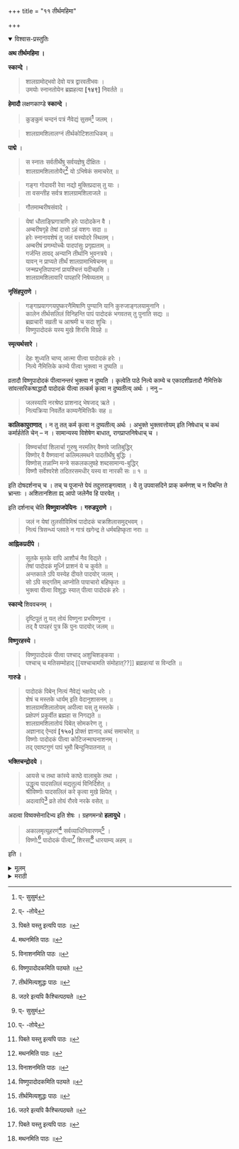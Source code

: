 +++
title = "११ तीर्थमहिमा"

+++


<details open><summary>विश्वास-प्रस्तुतिः</summary>

**अथ तीर्थमहिमा ।**

**स्कान्दे** ।

> शालग्रामोद्भवो देवो यत्र द्वारवतीभवः ।  
उमयोः स्नानतोयेन ब्रह्महत्या **[१४९]** निवर्तते ॥

**हेमादौ** लक्षणकाण्डे **स्कान्दे** ।

> कुङ्कुमं चन्दनं पत्रं नैवेद्यं सुसमं[^४४] जलम् ।

[^४४]:
     प्- सुसुमं

> शालग्रामशिलालग्नं तीर्थकोटिशताधिकम् ॥

**पाद्मे** ।

> स स्नातः सर्वतीर्थेषु सर्वयज्ञेषु दीक्षितः ।  
शालग्रामशिलातोयैर्[^४५] यो ऽभिषेकं समाचरेत् ॥

[^४५]:
     प्- -तोये

> गङ्गा गोदावरी रेवा नद्यो मुक्तिप्रदास् तु याः ।  
ता वसन्तीह सर्वत्र शालग्रामशिलाजले ॥

> गौतमाम्बरीषसंवादे ।

> येषां धौताङ्घ्रिगात्राणि हरेः पादोदकेन वै ।  
अम्बरीषगृहे तेषां दासो ऽहं वशगः सदा ॥  
हरेः स्नानावशेषं तु जलं यस्योदरे स्थितम् ।  
अम्बरीषं प्रणम्योच्चैः पादपांसुः प्रगृह्यताम् ॥  
गर्जन्ति तावद् अन्यानि तीर्थानि भुवनत्रये ।  
यावन् न प्राप्यते तीर्थं शालग्रामाभिषेचनम् ॥  
जन्मप्रभृतिपापानां प्रायश्चित्तं यदीच्छसि ।  
शालग्रामशिलावारि पापहारि निषेव्यताम् ॥

**नृसिंहपुराणे** ।

> गङ्गाप्रयागगयपुष्करनैमिषाणि पुण्यानि यानि कुरुजाङ्गलयामुनानि ।  
कालेन तीर्थसलिलं विनिहन्ति पापं पादोदकं भगवतस् तु पुनाति सद्यः ॥  
ब्रह्मचारी सव्रती च आश्रमी च सदा शुचिः ।  
विष्णुपादोदकं यस्य मुखे शिरसि विग्रहे ॥

**स्मृत्यर्थसारे** ।

> देहः शुध्यति चाप्य् आत्मा पीत्वा पादोदकं हरेः ।  
नित्ये नैमित्तिके काम्ये पीत्वा भुक्त्वा न दुष्यति ॥

व्रतादौ विष्णुपादोदकं पीत्वानन्तरं भुक्त्वा न दुष्यति । कृत्वेति पाठे नित्ये काम्ये च एकादशीव्रतादौ नैमित्तिके सांवत्सरिकश्राद्धादौ पादोदकं पीत्वा तत्कर्म कृत्वा न दुष्यतीत्य् अर्थः । ननु –

> जलस्यापि नरश्रेष्ठ प्राशनाद् भेषजाद् ऋते ।  
नित्यक्रिया निवर्तेत काम्यनैमित्तिकैः सह ॥

**कालिकापुराणात्** । न तु तत् कर्म कृत्वा न दुष्यतीत्य् अर्थः । अभुक्ते भुक्तवत्तोयम् इति निषेधाच् च कथं कर्मार्हतेति चेन् – न । सामान्यस्य विशेषेण बाधात्, रागप्राप्तनिषेधाच् च ।

> विष्ण्वर्चायां शिलार्चा गुरुषु नरमतिर् वैष्णवे जातिबुद्धिर्  
विष्णोर् वै वैष्णवानां कलिमलमथने पादतीर्थेषु बुद्धिः ।  
विष्णोस् तन्नाम्नि मन्त्रे सकलकलुषहे शब्दसामान्य-बुद्धिर्   
विष्णौ सर्वेश्वरेशे तदितरसमधीर् यस्य वा नारकी सः ॥ १ ॥ 

इति दोषदर्शनाच् च । तच् च पूजान्ते पेयं तदुत्तराङ्गत्वात् । ये तु उपवासदिने प्राक् कर्मणश् च न पिबन्ति ते भ्रान्ताः । अशितानशिता ह्य् आपो जलेनैव हि पारयेत् ।

इति दर्शनाच् चेति **विष्णुवाजपेयिनः** । **गरुडपुराणे** ।

> जलं न येषां तुलसीविमिश्रं पादोदकं चक्रशिलासमुद्भवम् ।  
नित्यं त्रिसन्ध्यं प्लवते न गात्रं खगेन्द्र ते धर्मबहिष्कृता नराः ॥

**आह्निकप्रदीपे** ।

> सूतके मृतके वापि आशौचं नैव विद्यते ।  
तेषां पादोदकं मूर्ध्नि प्राशनं ये च कुर्वते ॥  
अन्तकाले ऽपि यस्येह दीयते पादयोर् जलम् ।  
सो ऽपि सद्गतिम् आप्नोति पापाचारो बहिष्कृतः ॥  
भुक्त्वा पीत्वा विशुद्धः स्यात् पीत्वा पादोदकं हरेः ।

**स्कान्दे** शिववचनम् ।

> दृष्टिपूतं तु यत् तोयं विष्णुना प्रभविष्णुना ।  
तद् वै पापहरं पुत्र किं पुनः पादयोर् जलम् ॥

**विष्णुरहस्ये** ।

> विष्णुपादोदकं पीत्वा पश्चाद् अशुचिशङ्कया ।  
पश्चाच् च मतिसम्मोहाद् [[यश्चाचामति संमोहात्??]] ब्रह्महत्यां स विन्दति ॥

**गारुडे** ।

> पादोदकं पिबेन् नित्यं नैवेद्यं भक्षयेद् धरेः ।  
शेषं च मस्तके धार्यम् इति वेदानुशासनम् ॥  
शालग्रामशिलातोयम् अपीत्वा यस् तु मस्तके ।  
प्रक्षेपणं प्रकुर्वीत ब्रह्महा स निगद्यते ॥  
शालग्रामशिलातोयं पिबेत् सोमकरेण तु ।  
अज्ञानाद् ऐन्दवं **[१५०]** प्रोक्तं ज्ञानाद् अब्दं समाचरेत् ॥  
विष्णोः पादोदकं पीत्वा कोटिजन्माघनाशनम् ।  
तद् एवाष्टगुणं पापं भूमौ बिन्दुनिपातनात् ॥

**भक्तिचन्द्रोदये** ।

> आयसे च तथा कांस्ये काष्ठे वालाबुके तथा ।  
उद्धृत्य पादसलिलं मद्यतुल्यं विनिर्दिशेत् ॥  
श्रीविष्णोः पादसलिलं करे कृत्वा मुखे क्षिपेत् ।  
अदत्वापि[^१] व्रते तोयं रौरवे नरके वसेत् ॥

अदत्वा विष्वक्सेनादिभ्य इति शेषः । ग्रहणमन्त्रो **हलायुधे** । 

> अकालमृत्युहरणं[^२] सर्वव्याधिनिवारणम्[^३] ।  
विष्णोः[^४] पादोदकं पीत्वा[^५] शिरसा[^६] धारयाम्य् अहम् ॥ 

इति । 

[^१]: पिबते यस्तु इत्यपि पाठः ॥ 

[^२]: मथनमिति पाठः ॥

[^३]: विनाशनमिति पाठः ॥ 

[^४]: विष्णुपादोदकमिति पठ्यते ॥ 

[^५]: तीर्थमित्यशुद्धः पाठः ॥ 

[^६]: जठरे इत्यपि कैश्चित्पठ्यते ॥
</details>

<details><summary>मूलम्</summary>

**अथ तीर्थमहिमा ।**

**स्कान्दे** ।

> शालग्रामोद्भवो देवो यत्र द्वारवतीभवः ।  
उमयोः स्नानतोयेन ब्रह्महत्या **[१४९]** निवर्तते ॥

**हेमादौ** लक्षणकाण्डे **स्कान्दे** ।

> कुङ्कुमं चन्दनं पत्रं नैवेद्यं सुसमं[^४४] जलम् ।

[^४४]:
     प्- सुसुमं

> शालग्रामशिलालग्नं तीर्थकोटिशताधिकम् ॥

**पाद्मे** ।

> स स्नातः सर्वतीर्थेषु सर्वयज्ञेषु दीक्षितः ।  
शालग्रामशिलातोयैर्[^४५] यो ऽभिषेकं समाचरेत् ॥

[^४५]:
     प्- -तोये

> गङ्गा गोदावरी रेवा नद्यो मुक्तिप्रदास् तु याः ।  
ता वसन्तीह सर्वत्र शालग्रामशिलाजले ॥

> गौतमाम्बरीषसंवादे ।

> येषां धौताङ्घ्रिगात्राणि हरेः पादोदकेन वै ।  
अम्बरीषगृहे तेषां दासो ऽहं वशगः सदा ॥  
हरेः स्नानावशेषं तु जलं यस्योदरे स्थितम् ।  
अम्बरीषं प्रणम्योच्चैः पादपांसुः प्रगृह्यताम् ॥  
गर्जन्ति तावद् अन्यानि तीर्थानि भुवनत्रये ।  
यावन् न प्राप्यते तीर्थं शालग्रामाभिषेचनम् ॥  
जन्मप्रभृतिपापानां प्रायश्चित्तं यदीच्छसि ।  
शालग्रामशिलावारि पापहारि निषेव्यताम् ॥

**नृसिंहपुराणे** ।

> गङ्गाप्रयागगयपुष्करनैमिषाणि पुण्यानि यानि कुरुजाङ्गलयामुनानि ।  
कालेन तीर्थसलिलं विनिहन्ति पापं पादोदकं भगवतस् तु पुनाति सद्यः ॥  
ब्रह्मचारी सव्रती च आश्रमी च सदा शुचिः ।  
विष्णुपादोदकं यस्य मुखे शिरसि विग्रहे ॥

**स्मृत्यर्थसारे** ।

> देहः शुध्यति चाप्य् आत्मा पीत्वा पादोदकं हरेः ।  
नित्ये नैमित्तिके काम्ये पीत्वा भुक्त्वा न दुष्यति ॥

व्रतादौ विष्णुपादोदकं पीत्वानन्तरं भुक्त्वा न दुष्यति । कृत्वेति पाठे नित्ये काम्ये च एकादशीव्रतादौ नैमित्तिके सांवत्सरिकश्राद्धादौ पादोदकं पीत्वा तत्कर्म कृत्वा न दुष्यतीत्य् अर्थः । <u>ननु</u> –

> जलस्यापि नरश्रेष्ठ प्राशनाद् भेषजाद् ऋते ।  
नित्यक्रिया निवर्तेत काम्यनैमित्तिकैः सह ॥

**कालिकापुराणात्** । न तु तत् कर्म कृत्वा न दुष्यतीत्य् अर्थः । अभुक्ते भुक्तवत्तोयम् इति निषेधाच् च कथं कर्मार्हतेति <u>चेन् – न</u> । सामान्यस्य विशेषेण बाधात्, रागप्राप्तनिषेधाच् च ।

> विष्ण्वर्चायां शिलार्चा गुरुषु नरमतिर् वैष्णवे जातिबुद्धिर्  
विष्णोर् वै वैष्णवानां कलिमलमथने पादतीर्थेषु बुद्धिः ।  
विष्णोस् तन्नाम्नि मन्त्रे सकलकलुषहे शब्दसामान्य-बुद्धिर्   
विष्णौ सर्वेश्वरेशे तदितरसमधीर् यस्य वा नारकी सः ॥ १ ॥ 

इति दोषदर्शनाच् च । तच् च पूजान्ते पेयं तदुत्तराङ्गत्वात् । ये तु उपवासदिने प्राक् कर्मणश् च न पिबन्ति ते भ्रान्ताः । अशितानशिता ह्य् आपो जलेनैव हि पारयेत् ।

इति दर्शनाच् चेति **विष्णुवाजपेयिनः** । **गरुडपुराणे** ।

> जलं न येषां तुलसीविमिश्रं पादोदकं चक्रशिलासमुद्भवम् ।  
नित्यं त्रिसन्ध्यं प्लवते न गात्रं खगेन्द्र ते धर्मबहिष्कृता नराः ॥

**आह्निकप्रदीपे** ।

> सूतके मृतके वापि आशौचं नैव विद्यते ।  
तेषां पादोदकं मूर्ध्नि प्राशनं ये च कुर्वते ॥  
अन्तकाले ऽपि यस्येह दीयते पादयोर् जलम् ।  
सो ऽपि सद्गतिम् आप्नोति पापाचारो बहिष्कृतः ॥  
भुक्त्वा पीत्वा विशुद्धः स्यात् पीत्वा पादोदकं हरेः ।

**स्कान्दे** शिववचनम् ।

> दृष्टिपूतं तु यत् तोयं विष्णुना प्रभविष्णुना ।  
तद् वै पापहरं पुत्र किं पुनः पादयोर् जलम् ॥

**विष्णुरहस्ये** ।

> विष्णुपादोदकं पीत्वा पश्चाद् अशुचिशङ्कया ।  
पश्चाच् च मतिसम्मोहाद् [[यश्चाचामति संमोहात्??]] ब्रह्महत्यां स विन्दति ॥

**गारुडे** ।

> पादोदकं पिबेन् नित्यं नैवेद्यं भक्षयेद् धरेः ।  
शेषं च मस्तके धार्यम् इति वेदानुशासनम् ॥  
शालग्रामशिलातोयम् अपीत्वा यस् तु मस्तके ।  
प्रक्षेपणं प्रकुर्वीत ब्रह्महा स निगद्यते ॥  
शालग्रामशिलातोयं पिबेत् सोमकरेण तु ।  
अज्ञानाद् ऐन्दवं **[१५०]** प्रोक्तं ज्ञानाद् अब्दं समाचरेत् ॥  
विष्णोः पादोदकं पीत्वा कोटिजन्माघनाशनम् ।  
तद् एवाष्टगुणं पापं भूमौ बिन्दुनिपातनात् ॥

**भक्तिचन्द्रोदये** ।

> आयसे च तथा कांस्ये काष्ठे वालाबुके तथा ।  
उद्धृत्य पादसलिलं मद्यतुल्यं विनिर्दिशेत् ॥  
श्रीविष्णोः पादसलिलं करे कृत्वा मुखे क्षिपेत् ।  
अदत्वापि[^१] व्रते तोयं रौरवे नरके वसेत् ॥

अदत्वा विष्वक्सेनादिभ्य इति शेषः । ग्रहणमन्त्रो **हलायुधे** । 

> अकालमृत्युहरणं[^२] सर्वव्याधिनिवारणम्[^३] ।  
विष्णोः[^४] पादोदकं पीत्वा[^५] शिरसा[^६] धारयाम्य् अहम् ॥ 

इति । 

[^१]: पिबते यस्तु इत्यपि पाठः ॥ 

[^२]: मथनमिति पाठः ॥

[^३]: विनाशनमिति पाठः ॥ 

[^४]: विष्णुपादोदकमिति पठ्यते ॥ 

[^५]: तीर्थमित्यशुद्धः पाठः ॥ 

[^६]: जठरे इत्यपि कैश्चित्पठ्यते ॥
</details>

<details><summary>मराठी</summary>

आतां तीर्थमहिमा साङ्गतो. याविषयीं स्कन्दपुराणान्त-"जेथे शालग्रामशिला, व द्वारकेम्त उत्पन्न झालेला देव (चक्रां कित) हे असतील, तेथे या दोघाञ्च्या तीर्थसेवनाने ब्रह्महत्यादि दूर होते," असे साङ्गितले आहे. हेमाद्रीम्त लक्षणकाण्डाम्त स्कन्दपुराणान्त-"कुङ्कू, चन्दन, तुलसीपत्र, नैवेद्य, व तीर्थ ही शालग्रामसम्बन्धी असतील तर याञ्च्या सेवनाने कोट्यवधी जन्माञ्ची पातकें निवृत्त होता त," असे साङ्गितले आहे. पद्मपुराणाम्त सर्व तीर्थानें स्नान, व सर्व यज्ञात दीक्षा घेतली असतां याम्पासून जी फलें प्राप्त होतात ती ज्याने शालग्रामतीर्थाने स्नान केले असेल त्यास मिळतात. "गङ्गा, गोदावरी, रेवा इ० मुक्तिप्रद ज्या नद्या, त्या सर्वही शालग्रामतीर्थी राहतात," असे साङ्गितले आहे. तेथेच गौतम व अम्बरीप याञ्च्या संवादान्त-"ज्याञ्ची अङ्गें विष्णुपादोदकानें क्षालित झाली असतील, त्याञ्च्या घरचा मी (विष्णु) दाम आहे. मी नि रन्तर याञ्च्या स्वाधीन रहातो. हे अम्बरीप: विष्णुस्नानोदक ज्याञ्च्या पोटी रहाते; त्याम्स मोठ्या आदराने नमस्कार करून, त्याञ्चें पादरज त्वां वन्दन करावेम्. तोपर्यम्त त्रिभुवनाम्त अन्यतीय गाजतात; जोपर्यम्त शालग्रामतीर्थ प्राप्त होत नाही. आजन्मकृत पापाञ्चे प्रायश्चित्त जर इच्छितोस, तर पापहारक शालग्रामतीर्थ थे," असे साङ्गितले आहे. नृसिंहपुराणाम्त "गङ्गा, प्रयाग, गया, पुष्कर, नैमिपारण्य, किंवा अन्य पुण्यकारक जी कुरुक्षेत्र, व य मुनातीरगत क्षेत्रे (मथुरागोकुलवृन्दावनादिक) इत्यादि ही तीर्थे काही काल त्याञ्चे सेवन केल्याने पापनाश करितात; परन्तु विष्णुपादोदक प्राशन केले असतां तत्काल पवित्र करितेम्. ब्रह्मचारी, व्रती व आश्रमी, यान्तील कोणीही असला तरी ज्याच्या मुखी विष्णुपादोदक, मस्तकी निर्माल्य, व कण्ठी तुलसीमाला लटकत असेल तोच सर्वकाल शुद्ध होय," असे साङ्गितले आहे. स्मृत्यर्थसारान्त-"विष्णुपादोदक प्याल्याने देह, व आत्मा हे शुद्ध हो तात. नित्य, नैमित्तिक, आणि काम्य कम तीर्थप्राशन व प्रसाद भक्षण करून, केली तरी दोष नाही,' असे साङ्गितले आहे. व्रतादिकाम्त विष्णुपादोदक पिऊन, काही उपाहार केल्यास दोष नाही, असा पूर्वोक्त वाक्याचा अभिप्राय आहे. "कृत्वा" असा पाठ घेत. ल्यास नित्य व काम्य एकादशी व्रतादिकाम्त व नैमित्तिक प्रतिवार्षिक श्राद्धादिकाम्त तीर्थप्रा शन करून कर्म केल्यास दोष नाही, असा अभिप्राय आहे. यावर शङ्का करितात की, "औषधावाञ्चून उदकही पिऊन नित्य, नैमित्तिक व काम्य कर्मे करूं नयेत," असें कालि कापुराणवचन आहे. यास्तव, वरील वचनाचा तें कर्म करून तीर्थ प्राशनानन्तर भोजन के ल्यास दोष नाही असा अभिप्राय असावा. कारण, न जेवलेल्यास जेवून कर्म करूं नये असा निषेध आहे. यावरून भोजन केलेल्यास कर्माधिकार प्राप्त कसा होईल ? असें ह्मणशी ल तर, ते योग्य नाही. कारण, येथे सामान्यविधीचा विशेषविधीने बाध झाला आहे, व रागप्राप्ताचा निषेध आहे. आणखी-"शालग्रामपूजेस शिलापूजा, गुरूस मनुष्य, वैष्णवास जातिसम्बन्धाने निन्द्य मानणारा, व कलिमलमथन करणाऱ्या विष्णुतीर्थास उदक मानणारा, विष्णूच्या पापनाशक नाममन्त्रास सामान्यशब्द मानणारा, व सर्वेश्वर विष्णूस इतर देववत् मानणारा असेल, तो मनुष्य नरकवासी समजावा," असा तीर्थास उदकत्व मानण्याचा नि षेध आहे; यास्तव वरील कालिकापुराणवचनाम्त सामान्य उदकाचा निषेध आहे, त्याचा तीर्थग्रहणरूप विशेषविधीने बाध होतो. तें तीर्थ पूनान्ती प्यावे. कारण, प्राशनास उत्त राङ्गत्व आहे. जे उपवासदिनी, व इतर कर्मापूर्वी तीर्थ प्राशन करीत नाहीत ते भ्राम्त आहे त. कारण,-"उदक प्राशनाने भक्षण केलेले न केलेंसें होते. तेव्हां अर्थात् इतर कर्म करण्यास निषेध नाही," असे विष्णुवाजपेयी ह्मणतात. गरुडपुराणाम्त "ज्याञ्च्या, तुल सीमिश्र चक्राङ्कित व शालग्रामसम्बन्धी तीर्थ त्रिकाल देहावर पडत नाही, व पोटाम्त जात नाहीम्; ते मनुष्य धर्मबहिप्कृत होत,' असे साङ्गितले आहे; आहिकप्रदीपान्त-"सूतक किंवा मृतकाम्त त्याम्स आशौच नाहीम्; ज्याञ्च्या मस्तकावर, व पोटाम्त तीर्थोदक असेल. म रणसमयीं ज्यास विष्णुतीर्थ प्राशन होईल; तो पापाचारी, व धर्मबहिष्कृत असला तथापि सद्गतीला पावतो. विष्णुप्रसादभक्षण, व विष्णुपादोदकप्राशन केल्याने मनुष्य पवित्र होतो,' असे साङ्गितले आहे. स्कन्दपुराणाम्त शिववचन-"जे उदक विष्णूने स्वदृष्टीने पवित्र केले असेल ते सर्व पापहारक आहे. मग, तत्पादोदक पापनाशक असेल, की नाही याविषयी संशय धरणे हे काय?' असे आहे. विष्णुरहस्यान्त-"जो विष्णु पादोदक पिऊन, उच्छिष्ट झालो असे मानून आचमन करितो; त्याला ब्रह्महत्या प्राप्त होते," असे साङ्गितले आहे. गरुडपुराणान्त- "हरिपादोदक नित्य प्यावेम्, नै वेद्य भक्षावा, व पूजाशेष ( निर्माल्य ) मस्तकी धरावा, असें वेदाचें आज्ञावचन आहे. शालग्रामतीर्थ पिण्यापूर्वी जो मस्तकी प्रक्षेप करील, तो ब्रह्मन होय. असे धर्मज्ञ ह्मणतात. शालग्रामतीर्थ सोमकरीने[^१] प्राशन केल्यास ज्ञानतः अब्द[^२], व अज्ञानाः ऐदव प्रायबित्त न्यावेम्. 

[^१]: “सोमकर" या शब्दाचा सामान्यतः सोमासारखा ह्मणजे काही वाङ्कडा केलेला हात, किंवा सोम (एका वेलीचा रस) प्राशन करते वेळी जसा करतात तसा हात; असा असावा असे वाटते.

[^२]: तीस कृच्छ (एका गायीची किम्मत-उत्तमपक्षी १५ रुपये, व सर्वात कमी ४ आणे) यास अब्द असें प्रणतात. याचा विशेष विचार प्रायश्चितेन्दुशेखरादिकाम्त पाहावा. 

में विष्णुपादोदक प्राशन केले असतां कोटिजन्मार्जित पाप नाश करिते; तेम्च बिन्दुमात्र भूमीवर पडेल तर, अष्टगुण पापप्रद होते," असे साङ्गितले आहे. भक्तिचन्द्रोदयान्त-" लोखण्डाचे, काष्ठाचे, किंवा भोपळ्याच्या पात्राम्त घातलेले तीर्थ मद्यासारखे समजावेम्. जो, विष्णुतीर्थ हातात घेऊन मुखाम्त टाकील, तो, रौरवनरकाम्त राहील. तसाच विष्वक्सेनादिकाम्स न देताही घेतल्यास दोषी होतो," असे साङ्गितले आहे. तीर्थग्रहणमन्त्र भट्टहलायुध साङ्गतो.-

> अकालमृत्युहरणं सर्वव्याधिनिवारणम् ॥  
विष्णोः पादोदकं पीत्वा शिरसा धारयाम्यहम् ॥ 

</details>